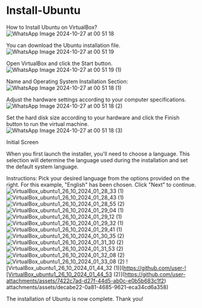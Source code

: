 # Install-Ubuntu
How to Install Ubuntu on VirtualBox?
![WhatsApp Image 2024-10-27 at 00 51 18](https://github.com/user-attachments/assets/f514b6e9-e9b3-45e5-96a5-d081d20c7165)

You can download the Ubuntu installation file.
![WhatsApp Image 2024-10-27 at 00 51 19](https://github.com/user-attachments/assets/cd5431ce-b681-448f-8267-be82386b5bd2)

Open VirtualBox and click the Start button.
![WhatsApp Image 2024-10-27 at 00 51 19 (1)](https://github.com/user-attachments/assets/5125ec86-29da-4216-ba60-c71940436e7f)

Name and Operating System Installation Section:
![WhatsApp Image 2024-10-27 at 00 51 18 (1)](https://github.com/user-attachments/assets/3d28000a-8e05-4275-8385-5446f19f193c)

Adjust the hardware settings according to your computer specifications.
![WhatsApp Image 2024-10-27 at 00 51 18 (2)](https://github.com/user-attachments/assets/165f44c4-23a5-4dbf-95d3-a2a2f7749b91)

Set the hard disk size according to your hardware and click the Finish button to run the virtual machine.
![WhatsApp Image 2024-10-27 at 00 51 18 (3)](https://github.com/user-attachments/assets/5e3dc732-d354-444e-9d73-0c16a45fc1af)

Initial Screen

When you first launch the installer, you'll need to choose a language. This selection will determine the language used during the installation and set the default system language.

Instructions: Pick your desired language from the options provided on the right. For this example, "English" has been chosen. Click "Next" to continue.
![VirtualBox_ubuntu1_26_10_2024_01_28_33 (1)](https://github.com/user-attachments/assets/1deb4115-e8e9-44ab-8e53-9c9fd1e0f9e9)
![VirtualBox_ubuntu1_26_10_2024_01_28_43 (1)](https://github.com/user-attachments/assets/08a8ebdc-73c4-4f39-9700-60ab29e63e76)
![VirtualBox_ubuntu1_26_10_2024_01_28_55 (2)](https://github.com/user-attachments/assets/beb6503b-1884-4021-82cf-d6f1db659d33)
![VirtualBox_ubuntu1_26_10_2024_01_29_04 (1)](https://github.com/user-attachments/assets/19cfc3b5-c1ce-4151-95bd-6eabdb7d434c)
![VirtualBox_ubuntu1_26_10_2024_01_29_12 (1)](https://github.com/user-attachments/assets/22a7b815-63eb-47a4-b297-6439182fbf82)
![VirtualBox_ubuntu1_26_10_2024_01_29_32 (1)](https://github.com/user-attachments/assets/e11ced45-6a39-4238-b277-5e78964bb609)
![VirtualBox_ubuntu1_26_10_2024_01_29_41 (1)](https://github.com/user-attachments/assets/77df6fca-d23f-49c6-8566-7c5295306250)
![VirtualBox_ubuntu1_26_10_2024_01_30_35 (2)](https://github.com/user-attachments/assets/f7ffd068-28cd-4855-a57b-507596d0d1e5)
![VirtualBox_ubuntu1_26_10_2024_01_31_30 (2)](https://github.com/user-attachments/assets/308e0e0f-689e-413f-a3e5-969c9a5d9a3f)
![VirtualBox_ubuntu1_26_10_2024_01_31_53 (2)](https://github.com/user-attachments/assets/fcf98866-1ab2-4f9b-b839-1c94a7b389ef)
![VirtualBox_ubuntu1_26_10_2024_01_32_08 (2)](https://github.com/user-attachments/assets/64421a40-a831-42bb-9a24-39622f899b70)
![VirtualBox_ubuntu1_26_10_2024_01_33_08 (2)](https://github.com/user-attachments/assets/c314f347-dc70-42b8-8c49-2d2219ad84b2)
![VirtualBox_ubuntu1_26_10_2024_01_44_32 (1)](https://github.com/user-![VirtualBox_ubuntu1_26_10_2024_01_44_53 (2)](https://github.com/user-attachments/assets/7422c7ad-d27f-44d5-ab0c-e0b5b683c1f2)
attachments/assets/decabe22-0a81-4685-9621-eca34cd6a358)

The installation of Ubuntu is now complete. Thank you!





